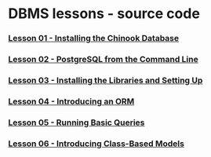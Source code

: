 # DBMS lessons - source code

### [Lesson 01 - Installing the Chinook Database](https://github.com/Code-Institute-Solutions/postgresql-and-python/tree/main/01_installing_the_chinook_database)

### [Lesson 02 - PostgreSQL from the Command Line](https://github.com/Code-Institute-Solutions/postgresql-and-python/tree/main/02_postgresql_from_the_command_line)

### [Lesson 03 - Installing the Libraries and Setting Up](https://github.com/Code-Institute-Solutions/postgresql-and-python/tree/main/03_installing_the_libraries_and_setting_up)

### [Lesson 04 - Introducing an ORM](https://github.com/Code-Institute-Solutions/postgresql-and-python/tree/main/04_introducing_an_orm)

### [Lesson 05 - Running Basic Queries](https://github.com/Code-Institute-Solutions/postgresql-and-python/tree/main/05_running_basic_queries)

### [Lesson 06 - Introducing Class-Based Models](https://github.com/Code-Institute-Solutions/postgresql-and-python/tree/main/06_introducing_class_based_models)
